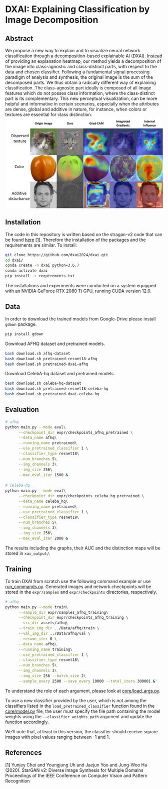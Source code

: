 # DXAI: Explaining Classification by Image Decomposition
## Abstract
We propose a new way to explain and to visualize neural network classification through a decomposition-based explainable AI (DXAI).
Instead of providing an explanation heatmap, our method yields a decomposition of the image into class-agnostic and class-distinct parts, with respect to the data and chosen classifier. Following a fundamental signal processing paradigm of analysis and synthesis, the original image is the sum of the decomposed parts. We thus obtain a radically different way of explaining classification. The class-agnostic part ideally is composed of all image features which do not posses  class information, where the class-distinct part is its complementary.
This new perceptual visualization, can be more helpful and informative in certain scenarios, especially when the attributes are dense, global and additive in nature, for instance, when colors or textures are essential for class distinction.
![Heatmaps compare](https://github.com/dxaicvpr2024/DXAI/blob/main/heatmaps_compare.jpg)

## Installation
The code in this repository is written based on the stragan-v2 code that can be found [here](https://github.com/clovaai/stargan-v2) [[1]](#1).
Therefore the installation of the packages and the requirements are similar. To install:

```bash
git clone https://github.com/dxai2024/dxai.git
cd dxai/
conda create -n dxai python=3.6.7
conda activate dxai
pip install -r requirements.txt
```
The installations and experiments were conducted on a system equipped with an NVIDIA GeForce RTX 2080 Ti GPU, running CUDA version 12.0.

## Data
In order to download the trained models from Google-Drive please install `gdown` package.
```bash
pip install gdown
```
Download AFHQ dataset and pretrained models.
```bash
bash download.sh afhq-dataset
bash download.sh pretrained-resnet18-afhq
bash download.sh pretrained-dxai-afhq

```
Download CelebA-hq dataset and pretrained models.
```bash
bash download.sh celeba-hq-dataset
bash download.sh pretrained-resnet18-celeba-hq
bash download.sh pretrained-dxai-celeba-hq

```
## Evaluation
```bash
# afhq
python main.py --mode eval\
      --checkpoint_dir expr/checkpoints_afhq_pretrained \
      --data_name afhq\
      --running_name pretrained\
      --use_pretrained_classifier 1 \
      --classifier_type resnet18\
      --num_branches 5\
      --img_channels 3\
      --img_size 256\
      --max_eval_iter 1500 &

# celeba-hq
python main.py --mode eval\
      --checkpoint_dir expr/checkpoints_celeba_hq_pretrained \
      --data_name celeba_hq\
      --running_name pretrained\
      --use_pretrained_classifier 1 \
      --classifier_type resnet18\
      --num_branches 5\
      --img_channels 3\
      --img_size 256\
      --max_eval_iter 2000 &
```
The results including the graphs, their AUC and the distinction maps will be stored in `xai_output/`.
## Training
To train DXAI from scratch use the following command example or use [run_commands.py](run_commands.py). Generated images and network checkpoints will be stored in the `expr/samples` and `expr/checkpoints` directories, respectively.
```bash
# afhq
python main.py --mode train\
      --sample_dir expr/samples_afhq_training\
      --checkpoint_dir expr/checkpoints_afhq_training \
      --src_dir assets/afhq\
      --train_img_dir ../Data/afhq/train \
      --val_img_dir ../Data/afhq/val \
      --resume_iter 0 \
      --data_name afhq\
      --running_name training\
      --use_pretrained_classifier 1 \
      --classifier_type resnet18\
      --num_branches 5\
      --img_channels 3\
      --img_size 256 --batch_size 2\
      --sample_every 2500 --save_every 10000 --total_iters 300001 &'
```
To understand the role of each argument, please look at [core/load_args.py](core/load_args.py).

To use a new classifier provided by the user, which is not among the classifiers listed in the `load_pretrained_classifier` function found in the [core/model.py](core/model.py) file, the user must specify the file path containing the model weights using the `--classifier_weights_path` argument and update the function accordingly.

We'll note that, at least in this version, the classifier should receive square images with pixel values ranging between -1 and 1.
## References
<a id="1">[1]</a> 
Yunjey Choi and Youngjung Uh and Jaejun Yoo and Jung-Woo Ha (2020). 
StarGAN v2: Diverse Image Synthesis for Multiple Domains
Proceedings of the IEEE Conference on Computer Vision and Pattern Recognition
